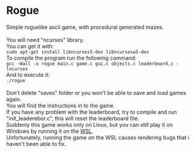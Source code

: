 # Rogue
Simple roguelike ascii game, with procedural generated mazes.
<br><br>
You will need "ncurses" library. <br>
You can get it with:<br>
```sudo apt-get install libncurses5-dev libncursesw5-dev```<br>
To compile the program run the following command:<br>
```gcc -Wall -o rogue main.c game.c gui.c objects.c leaderboard.c -lncurses```<br>
And to execute it:<br>
```./rogue```<br>
<br>
Don't delete "saves" folder or you won't be able to save and load games again. <br>
You will find the instructions in to the game. <br>
If you have any problem with the leaderboard, try to compile and run "init_leaderebor.c", this will reset the leaderboard file.<br>
Suddenly this game works only on Linux, but you can still play it on Windows by running it on the [WSL](https://www.microsoft.com/en-us/p/ubuntu/9nblggh4msv6?activetab=pivot:overviewtab).<br>
Unfortunately, running the game on the WSL causes rendering bugs that i haven't been able to fix.
